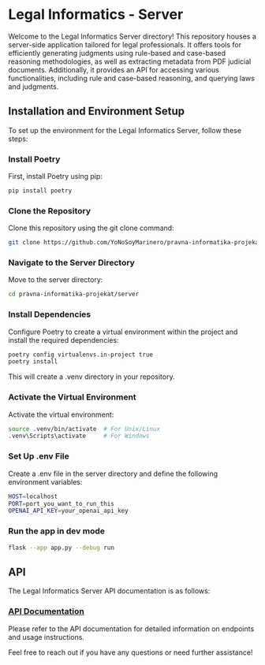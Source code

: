 # Legal Informatics - Server

Welcome to the Legal Informatics Server directory! This repository houses a server-side application tailored for legal professionals. It offers tools for efficiently generating judgments using rule-based and case-based reasoning methodologies, as well as extracting metadata from PDF judicial documents. Additionally, it provides an API for accessing various functionalities, including rule and case-based reasoning, and querying laws and judgments.

## Installation and Environment Setup

To set up the environment for the Legal Informatics Server, follow these steps:

### Install Poetry

First, install Poetry using pip:

```bash
pip install poetry
```

### Clone the Repository

Clone this repository using the git clone command:

```bash
git clone https://github.com/YoNoSoyMarinero/pravna-informatika-projekat.git
```

### Navigate to the Server Directory

Move to the server directory:

```bash
cd pravna-informatika-projekat/server
```

### Install Dependencies

Configure Poetry to create a virtual environment within the project and install the required dependencies:

```bash
poetry config virtualenvs.in-project true
poetry install
```

This will create a .venv directory in your repository.

### Activate the Virtual Environment

Activate the virtual environment:

```bash
source .venv/bin/activate  # For Unix/Linux
.venv\Scripts\activate     # For Windows
```

### Set Up .env File

Create a .env file in the server directory and define the following environment variables:

```bash
HOST=localhost
PORT=port_you_want_to_run_this
OPENAI_API_KEY=your_openai_api_key
```

### Run the app in dev mode

```bash
flask --app app.py --debug run
```

## API

The Legal Informatics Server API documentation is as follows:

### [API Documentation](api_documentation.md)

Please refer to the API documentation for detailed information on endpoints and usage instructions.

Feel free to reach out if you have any questions or need further assistance!
